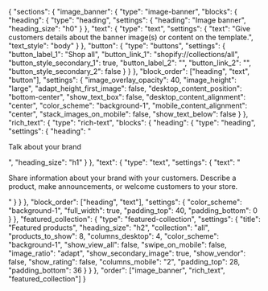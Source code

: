 {
"sections": {
"image_banner": {
"type": "image-banner",
"blocks": {
"heading": {
"type": "heading",
"settings": {
"heading": "Image banner",
"heading_size": "h0"
}
},
"text": {
"type": "text",
"settings": {
"text": "Give customers details about the banner image(s) or content on the template.",
"text_style": "body"
}
},
"button": {
"type": "buttons",
"settings": {
"button_label_1": "Shop all",
"button_link_1": "shopify://collections/all",
"button_style_secondary_1": true,
"button_label_2": "",
"button_link_2": "",
"button_style_secondary_2": false
}
}
},
"block_order": ["heading", "text", "button"],
"settings": {
"image_overlay_opacity": 40,
"image_height": "large",
"adapt_height_first_image": false,
"desktop_content_position": "bottom-center",
"show_text_box": false,
"desktop_content_alignment": "center",
"color_scheme": "background-1",
"mobile_content_alignment": "center",
"stack_images_on_mobile": false,
"show_text_below": false
}
},
"rich_text": {
"type": "rich-text",
"blocks": {
"heading": {
"type": "heading",
"settings": {
"heading": "<p>Talk about your brand</p>",
"heading_size": "h1"
}
},
"text": {
"type": "text",
"settings": {
"text": "<p>Share information about your brand with your customers. Describe a product, make announcements, or welcome customers to your store.</p>"
}
}
},
"block_order": ["heading", "text"],
"settings": {
"color_scheme": "background-1",
"full_width": true,
"padding_top": 40,
"padding_bottom": 0
}
},
"featured_collection": {
"type": "featured-collection",
"settings": {
"title": "Featured products",
"heading_size": "h2",
"collection": "all",
"products_to_show": 8,
"columns_desktop": 4,
"color_scheme": "background-1",
"show_view_all": false,
"swipe_on_mobile": false,
"image_ratio": "adapt",
"show_secondary_image": true,
"show_vendor": false,
"show_rating": false,
"columns_mobile": "2",
"padding_top": 28,
"padding_bottom": 36
}
}
},
"order": ["image_banner", "rich_text", "featured_collection"]
}
